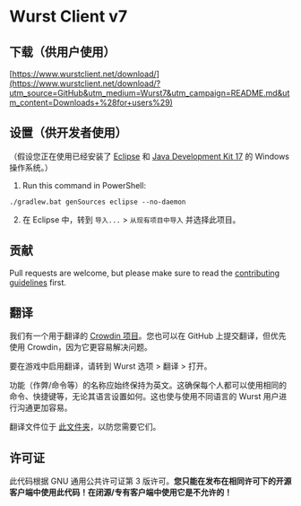 # Wurst Client v7

## 下载（供用户使用）

[https://www.wurstclient.net/download/](https://www.wurstclient.net/download/?utm_source=GitHub&utm_medium=Wurst7&utm_campaign=README.md&utm_content=Downloads+%28for+users%29)

## 设置（供开发者使用）

（假设您正在使用已经安装了 [Eclipse](https://www.eclipse.org/downloads/) 和 [Java Development Kit 17](https://adoptium.net/?variant=openjdk17&jvmVariant=hotspot) 的 Windows 操作系统。）

1. Run this command in PowerShell:

```
./gradlew.bat genSources eclipse --no-daemon
```

2. 在 Eclipse 中，转到 `导入...` > `从现有项目中导入` 并选择此项目。

## 贡献

Pull requests are welcome, but please make sure to read the [contributing guidelines](CONTRIBUTING.md) first.

## 翻译

我们有一个用于翻译的 [Crowdin 项目](https://crowdin.com/project/wurst7)。您也可以在 GitHub 上提交翻译，但优先使用 Crowdin，因为它更容易解决问题。

要在游戏中启用翻译，请转到 Wurst 选项 > 翻译 > 打开。

功能（作弊/命令等）的名称应始终保持为英文。这确保每个人都可以使用相同的命令、快捷键等，无论其语言设置如何。这也使与使用不同语言的 Wurst 用户进行沟通更加容易。

翻译文件位于 [此文件夹](https://github.com/Wurst-Imperium/Wurst7/tree/master/src/main/resources/assets/wurst/lang)，以防您需要它们。

## 许可证

此代码根据 GNU 通用公共许可证第 3 版许可。**您只能在发布在相同许可下的开源客户端中使用此代码！在闭源/专有客户端中使用它是不允许的！**
